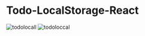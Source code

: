 # Todo-LocalStorage-React

![todolocall](https://user-images.githubusercontent.com/49452140/236644576-2ca9650a-25e0-4663-ac63-08f2b00b59fb.jpg)
![todoloccal](https://user-images.githubusercontent.com/49452140/236644579-2ef317c2-8b8f-428d-a1a4-33ac92963c5e.jpg)
